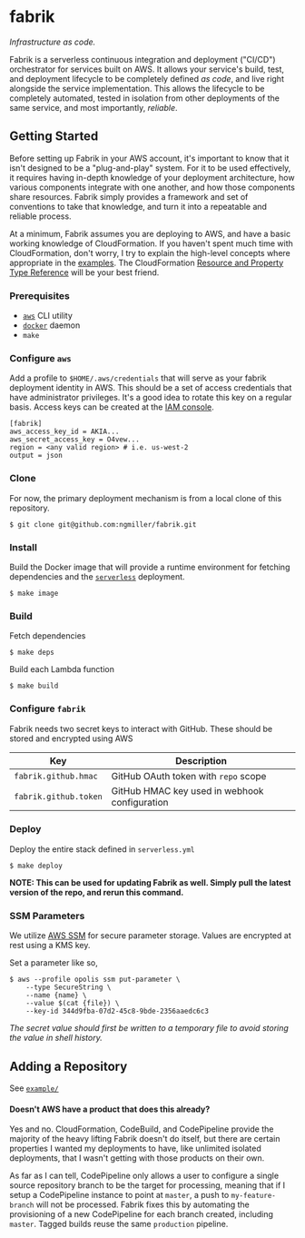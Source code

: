 fabrik
======

*Infrastructure as code.*

Fabrik is a serverless continuous integration and deployment ("CI/CD") orchestrator for services built on AWS. It allows your service's build, test, and deployment lifecycle to be completely defined *as code*, and live right alongside the service implementation. This allows the lifecycle to be completely automated, tested in isolation from other deployments of the same service, and most importantly, *reliable*.

## Getting Started

Before setting up Fabrik in your AWS account, it's important to know that it isn't designed to be a "plug-and-play" system. For it to be used effectively, it requires having in-depth knowledge of your deployment architecture, how various
components integrate with one another, and how those components share resources. Fabrik simply provides a framework and
set of conventions to take that knowledge, and turn it into a repeatable and reliable process.

At a minimum, Fabrik assumes you are deploying to AWS, and have a basic working knowledge of CloudFormation. If you haven't spent much time with CloudFormation, don't worry, I try to explain the high-level concepts where appropriate in the [examples](./examples/). The CloudFormation [Resource and Property Type Reference](https://docs.aws.amazon.com/AWSCloudFormation/latest/UserGuide/aws-template-resource-type-ref.html) will be your best friend.

### Prerequisites

* [`aws`](https://aws.amazon.com/cli/) CLI utility
* [`docker`](https://docs.docker.com/install/) daemon
* `make`

### Configure `aws`

Add a profile to `$HOME/.aws/credentials` that will serve as your fabrik deployment identity in AWS. This should
be a set of access credentials that have administrator privileges. It's a good idea to rotate this key on
a regular basis. Access keys can be created at the [IAM console](https://console.aws.amazon.com/iam/home?#/users).

```
[fabrik]
aws_access_key_id = AKIA...
aws_secret_access_key = O4vew...
region = <any valid region> # i.e. us-west-2
output = json
```

### Clone

For now, the primary deployment mechanism is from a local clone of this repository.

`$ git clone git@github.com:ngmiller/fabrik.git`

### Install

Build the Docker image that will provide a runtime environment for fetching dependencies and the [`serverless`](https://serverless.com/) deployment.

`$ make image`

### Build

Fetch dependencies

`$ make deps`

Build each Lambda function

`$ make build`

### Configure `fabrik`

Fabrik needs two secret keys to interact with GitHub. These should be stored and encrypted using AWS

|Key|Description|
|---|-----------|
|`fabrik.github.hmac`|GitHub OAuth token with `repo` scope|
|`fabrik.github.token`|GitHub HMAC key used in webhook configuration|

### Deploy

Deploy the entire stack defined in `serverless.yml`

`$ make deploy`

**NOTE: This can be used for updating Fabrik as well. Simply pull the latest version of the repo, and rerun this command.**

### SSM Parameters

We utilize [AWS SSM](https://us-west-2.console.aws.amazon.com/systems-manager/parameters) for secure parameter storage. Values are encrypted at rest using a KMS key.

Set a parameter like so,

```
$ aws --profile opolis ssm put-parameter \
    --type SecureString \
    --name {name} \
    --value $(cat {file}) \
    --key-id 344d9fba-07d2-45c8-9bde-2356aaedc6c3
```

*The secret value should first be written to a temporary file to avoid storing the value in shell history.*

## Adding a Repository

See [`example/`](./example/)

#### Doesn't AWS have a product that does this already?

Yes and no. CloudFormation, CodeBuild, and CodePipeline provide the majority of the heavy lifting Fabrik doesn't do itself,
but there are certain properties I wanted my deployments to have, like unlimited isolated deployments, that I wasn't
getting with those products on their own.

As far as I can tell, CodePipeline only allows a user to configure a single
source repository branch to be the target for processing, meaning that if I setup a CodePipeline instance to point
at `master`, a push to `my-feature-branch` will not be processed. Fabrik fixes this by automating the provisioning
of a new CodePipeline for each branch created, including `master`. Tagged builds reuse the same `production` pipeline.

